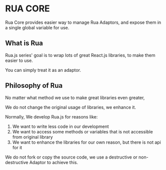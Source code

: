# RUA CORE
Rua Core provides easier way to manage Rua Adaptors, 
and expose them in a single global variable for use.

## What is Rua
Rua.js series' goal is to wrap lots of great React.js libraries,
to make them easier to use.

You can simply treat it as an adaptor.

## Philosophy of Rua
No matter what method we use to make great libraries even greater,

We do not change the original usage of libraries, we enhance it.

Normally, We develop Rua.js for reasons like:

1. We want to write less code in our development
2. We want to access some methods or variables that is not accessible from original library
3. We want to enhance the libraries for our own reason, but there is not api for it

We do not fork or copy the source code,
we use a destructive or non-destructive Adaptor to achieve this. 
